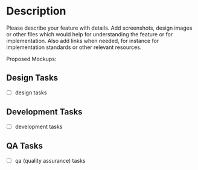 # Description

Please describe your feature with details.
Add screenshots, design images or other files which would help for
understanding the feature or for implementation.
Also add links when needed, for instance for implementation standards
or other relevant resources.

Proposed Mockups: 

## Design Tasks

* [ ]  design tasks

## Development Tasks

* [ ]  development tasks

## QA Tasks

* [ ]  qa (quality assurance) tasks
